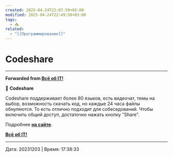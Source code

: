 ```yaml
---
created: 2025-04-24T22:07:59+03:00
modified: 2025-04-24T22:49:58+03:00
tags:
  - 📥
related:
  - "[[Программирование]]"
---
```


# Codeshare

***

**Forwarded from [Всë об IT!](https://t.me/vseo_ob_it/236)**

📨 **Codeshare**

Codeshare поддерживает более 80 языков, есть видеочат, темы на выбор, возможность скачать код, но каждые 24 часа файлы обнуляются. То есть отлично подходит для собеседований. Чтобы включить общий доступ, достаточно нажать кнопку "Share".

Подробнее [**на сайте**](https://codeshare.io/).

[**Всë об IT!**](https://t.me/vse_obIT)

---

Дата: 20231203 | Время: 17:38:33

